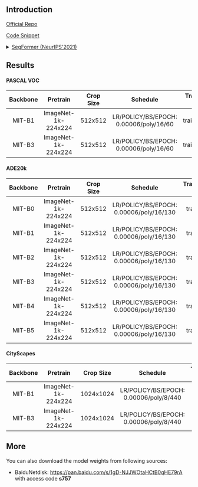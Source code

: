 ## Introduction

<a href="https://github.com/NVlabs/SegFormer">Official Repo</a>

<a href="https://github.com/SegmentationBLWX/sssegmentation/blob/main/ssseg/modules/models/segmentors/segformer/segformer.py">Code Snippet</a>

<details>
<summary align="left"><a href="https://arxiv.org/pdf/2105.15203.pdf">SegFormer (NeurIPS'2021)</a></summary>

```latex
@article{xie2021segformer,
    title={SegFormer: Simple and Efficient Design for Semantic Segmentation with Transformers},
    author={Xie, Enze and Wang, Wenhai and Yu, Zhiding and Anandkumar, Anima and Alvarez, Jose M and Luo, Ping},
    journal={arXiv preprint arXiv:2105.15203},
    year={2021}
}
```

</details>


## Results

#### PASCAL VOC

| Backbone    | Pretrain               | Crop Size  | Schedule                                | Train/Eval Set     | mIoU   | Download                                                                                                                                                                                                                                                                                                                                                                     |
| :-:         | :-:                    | :-:        | :-:                                     | :-:                | :-:    | :-:                                                                                                                                                                                                                                                                                                                                                                          |
| MIT-B1      | ImageNet-1k-224x224    | 512x512    | LR/POLICY/BS/EPOCH: 0.00006/poly/16/60  | trainaug/val       | 77.46% | [cfg](https://raw.githubusercontent.com/SegmentationBLWX/sssegmentation/main/ssseg/configs/segformer/segformer_mitb1_voc.py) &#124; [model](https://github.com/SegmentationBLWX/modelstore/releases/download/ssseg_segformer/segformer_mitb1_voc.pth) &#124; [log](https://github.com/SegmentationBLWX/modelstore/releases/download/ssseg_segformer/segformer_mitb1_voc.log) |
| MIT-B3      | ImageNet-1k-224x224    | 512x512    | LR/POLICY/BS/EPOCH: 0.00006/poly/16/60  | trainaug/val       | 81.98% | [cfg](https://raw.githubusercontent.com/SegmentationBLWX/sssegmentation/main/ssseg/configs/segformer/segformer_mitb3_voc.py) &#124; [model](https://github.com/SegmentationBLWX/modelstore/releases/download/ssseg_segformer/segformer_mitb3_voc.pth) &#124; [log](https://github.com/SegmentationBLWX/modelstore/releases/download/ssseg_segformer/segformer_mitb3_voc.log) |

#### ADE20k

| Backbone    | Pretrain               | Crop Size  | Schedule                                | Train/Eval Set  | mIoU   | Download                                                                                                                                                                                                                                                                                                                                                                              |
| :-:         | :-:                    | :-:        | :-:                                     | :-:             | :-:    | :-:                                                                                                                                                                                                                                                                                                                                                                                   |
| MIT-B0      | ImageNet-1k-224x224    | 512x512    | LR/POLICY/BS/EPOCH: 0.00006/poly/16/130 | train/val       | 37.57% | [cfg](https://raw.githubusercontent.com/SegmentationBLWX/sssegmentation/main/ssseg/configs/segformer/segformer_mitb0_ade20k.py) &#124; [model](https://github.com/SegmentationBLWX/modelstore/releases/download/ssseg_segformer/segformer_mitb0_ade20k.pth) &#124; [log](https://github.com/SegmentationBLWX/modelstore/releases/download/ssseg_segformer/segformer_mitb0_ade20k.log) |
| MIT-B1      | ImageNet-1k-224x224    | 512x512    | LR/POLICY/BS/EPOCH: 0.00006/poly/16/130 | train/val       | 42.25% | [cfg](https://raw.githubusercontent.com/SegmentationBLWX/sssegmentation/main/ssseg/configs/segformer/segformer_mitb1_ade20k.py) &#124; [model](https://github.com/SegmentationBLWX/modelstore/releases/download/ssseg_segformer/segformer_mitb1_ade20k.pth) &#124; [log](https://github.com/SegmentationBLWX/modelstore/releases/download/ssseg_segformer/segformer_mitb1_ade20k.log) |
| MIT-B2      | ImageNet-1k-224x224    | 512x512    | LR/POLICY/BS/EPOCH: 0.00006/poly/16/130 | train/val       | 46.35% | [cfg](https://raw.githubusercontent.com/SegmentationBLWX/sssegmentation/main/ssseg/configs/segformer/segformer_mitb2_ade20k.py) &#124; [model](https://github.com/SegmentationBLWX/modelstore/releases/download/ssseg_segformer/segformer_mitb2_ade20k.pth) &#124; [log](https://github.com/SegmentationBLWX/modelstore/releases/download/ssseg_segformer/segformer_mitb2_ade20k.log) |
| MIT-B3      | ImageNet-1k-224x224    | 512x512    | LR/POLICY/BS/EPOCH: 0.00006/poly/16/130 | train/val       | 48.31% | [cfg](https://raw.githubusercontent.com/SegmentationBLWX/sssegmentation/main/ssseg/configs/segformer/segformer_mitb3_ade20k.py) &#124; [model](https://github.com/SegmentationBLWX/modelstore/releases/download/ssseg_segformer/segformer_mitb3_ade20k.pth) &#124; [log](https://github.com/SegmentationBLWX/modelstore/releases/download/ssseg_segformer/segformer_mitb3_ade20k.log) |
| MIT-B4      | ImageNet-1k-224x224    | 512x512    | LR/POLICY/BS/EPOCH: 0.00006/poly/16/130 | train/val       | 48.59% | [cfg](https://raw.githubusercontent.com/SegmentationBLWX/sssegmentation/main/ssseg/configs/segformer/segformer_mitb4_ade20k.py) &#124; [model](https://github.com/SegmentationBLWX/modelstore/releases/download/ssseg_segformer/segformer_mitb4_ade20k.pth) &#124; [log](https://github.com/SegmentationBLWX/modelstore/releases/download/ssseg_segformer/segformer_mitb4_ade20k.log) |
| MIT-B5      | ImageNet-1k-224x224    | 512x512    | LR/POLICY/BS/EPOCH: 0.00006/poly/16/130 | train/val       | 49.61% | [cfg](https://raw.githubusercontent.com/SegmentationBLWX/sssegmentation/main/ssseg/configs/segformer/segformer_mitb5_ade20k.py) &#124; [model](https://github.com/SegmentationBLWX/modelstore/releases/download/ssseg_segformer/segformer_mitb5_ade20k.pth) &#124; [log](https://github.com/SegmentationBLWX/modelstore/releases/download/ssseg_segformer/segformer_mitb5_ade20k.log) |

#### CityScapes

| Backbone    | Pretrain               | Crop Size  | Schedule                                | Train/Eval Set  | mIoU   | Download                                                                                                                                                                                                                                                                                                                                                                                          |
| :-:         | :-:                    | :-:        | :-:                                     | :-:             | :-:    | :-:                                                                                                                                                                                                                                                                                                                                                                                               |
| MIT-B1      | ImageNet-1k-224x224    | 1024x1024  | LR/POLICY/BS/EPOCH: 0.00006/poly/8/440  | train/val       | 78.56% | [cfg](https://raw.githubusercontent.com/SegmentationBLWX/sssegmentation/main/ssseg/configs/segformer/segformer_mitb1_cityscapes.py) &#124; [model](https://github.com/SegmentationBLWX/modelstore/releases/download/ssseg_segformer/segformer_mitb1_cityscapes.pth) &#124; [log](https://github.com/SegmentationBLWX/modelstore/releases/download/ssseg_segformer/segformer_mitb1_cityscapes.log) |
| MIT-B3      | ImageNet-1k-224x224    | 1024x1024  | LR/POLICY/BS/EPOCH: 0.00006/poly/8/440  | train/val       | 81.99% | [cfg](https://raw.githubusercontent.com/SegmentationBLWX/sssegmentation/main/ssseg/configs/segformer/segformer_mitb3_cityscapes.py) &#124; [model](https://github.com/SegmentationBLWX/modelstore/releases/download/ssseg_segformer/segformer_mitb3_cityscapes.pth) &#124; [log](https://github.com/SegmentationBLWX/modelstore/releases/download/ssseg_segformer/segformer_mitb3_cityscapes.log) |


## More

You can also download the model weights from following sources:

- BaiduNetdisk: https://pan.baidu.com/s/1gD-NJJWOtaHCtB0qHE79rA with access code **s757**